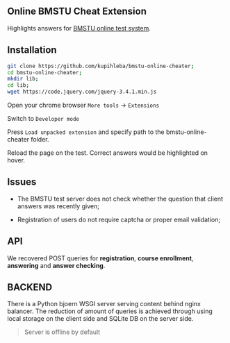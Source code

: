 Online BMSTU Cheat Extension
-

Highlights answers for [BMSTU online test system](https://online.bmstu.ru).

Installation
-

```bash
git clone https://github.com/kupihleba/bmstu-online-cheater; 
cd bmstu-online-cheater;
mkdir lib; 
cd lib; 
wget https://code.jquery.com/jquery-3.4.1.min.js
```
Open your chrome browser `More tools` -> `Extensions`

Switch to `Developer mode`
 
Press `Load unpacked extension` and specify path to the bmstu-online-cheater folder.

Reload the page on the test. Correct answers would be highlighted on hover.

Issues
-
* The BMSTU test server does not check whether the question that client answers was recently given;

* Registration of users do not require captcha or proper email validation;

API
-
We recovered POST queries for **registration**, **course enrollment**, **answering** and **answer checking**.

BACKEND
-
There is a Python bjoern WSGI server serving content behind nginx balancer.
The reduction of amount of queries is achieved through using local storage on the client side and SQLite DB on the 
server side.

>Server is offline by default